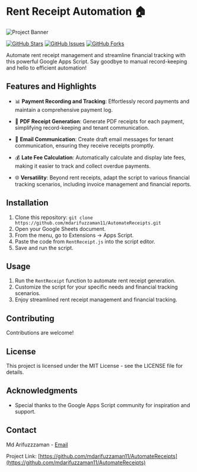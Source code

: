 # Rent Receipt Automation 🏠

![Project Banner](banner.jpg)

[![GitHub Stars](https://img.shields.io/github/stars/yourusername/rent-receipt-automation.svg)](https://github.com/yourusername/rent-receipt-automation/stargazers)
[![GitHub Issues](https://img.shields.io/github/issues/yourusername/rent-receipt-automation.svg)](https://github.com/yourusername/rent-receipt-automation/issues)
[![GitHub Forks](https://img.shields.io/github/forks/yourusername/rent-receipt-automation.svg)](https://github.com/yourusername/rent-receipt-automation/network)

Automate rent receipt management and streamline financial tracking with this powerful Google Apps Script. Say goodbye to manual record-keeping and hello to efficient automation!

## Features and Highlights

- 📊 **Payment Recording and Tracking**: Effortlessly record payments and maintain a comprehensive payment log.

- 📜 **PDF Receipt Generation**: Generate PDF receipts for each payment, simplifying record-keeping and tenant communication.

- 📧 **Email Communication**: Create draft email messages for tenant communication, ensuring they receive receipts promptly.

- 💰 **Late Fee Calculation**: Automatically calculate and display late fees, making it easier to track and collect overdue payments.

- 🌐 **Versatility**: Beyond rent receipts, adapt the script to various financial tracking scenarios, including invoice management and financial reports.

## Installation

1. Clone this repository: `git clone https://github.com/mdarifuzzaman11/AutomateReceipts.git`
2. Open your Google Sheets document.
3. From the menu, go to Extensions -> Apps Script.
4. Paste the code from `RentReceipt.js` into the script editor.
5. Save and run the script.

## Usage

1. Run the `RentReceipt` function to automate rent receipt generation.
2. Customize the script for your specific needs and financial tracking scenarios.
3. Enjoy streamlined rent receipt management and financial tracking.

## Contributing

Contributions are welcome! 

## License

This project is licensed under the MIT License - see the LICENSE file for details.

## Acknowledgments

- Special thanks to the Google Apps Script community for inspiration and support.

## Contact

Md Arifuzzzaman - [Email](mailto:mdarifuzzaman.work@gmail.com)

Project Link: [https://github.com/mdarifuzzaman11/AutomateReceipts](https://github.com/mdarifuzzaman11/AutomateReceipts)

